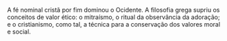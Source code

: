 ﻿A fé nominal cristã por fim dominou o Ocidente. A filosofia grega supriu os conceitos de valor ético: o mitraísmo, o ritual da observância da adoração; e o cristianismo, como tal, a técnica para a conservação dos valores moral e social.